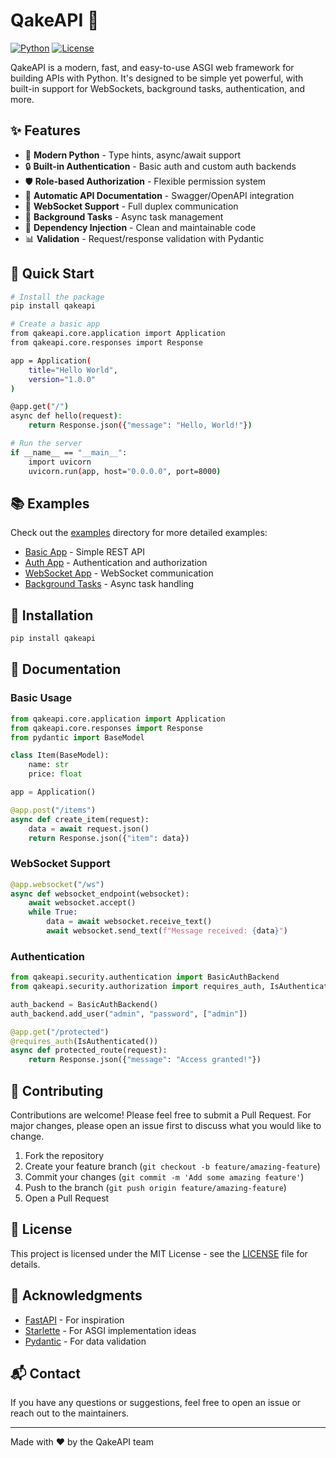 # QakeAPI 🚀

[![Python](https://img.shields.io/badge/python-3.7+-blue.svg)](https://www.python.org/downloads/)
[![License](https://img.shields.io/badge/license-MIT-green.svg)](LICENSE)

QakeAPI is a modern, fast, and easy-to-use ASGI web framework for building APIs with Python. It's designed to be simple yet powerful, with built-in support for WebSockets, background tasks, authentication, and more.

## ✨ Features

- 🌟 **Modern Python** - Type hints, async/await support
- 🔒 **Built-in Authentication** - Basic auth and custom auth backends
- 🛡️ **Role-based Authorization** - Flexible permission system
- 📝 **Automatic API Documentation** - Swagger/OpenAPI integration
- 🔌 **WebSocket Support** - Full duplex communication
- 🎯 **Background Tasks** - Async task management
- 🧩 **Dependency Injection** - Clean and maintainable code
- 📊 **Validation** - Request/response validation with Pydantic

## 🚀 Quick Start

```bash
# Install the package
pip install qakeapi

# Create a basic app
from qakeapi.core.application import Application
from qakeapi.core.responses import Response

app = Application(
    title="Hello World",
    version="1.0.0"
)

@app.get("/")
async def hello(request):
    return Response.json({"message": "Hello, World!"})

# Run the server
if __name__ == "__main__":
    import uvicorn
    uvicorn.run(app, host="0.0.0.0", port=8000)
```

## 📚 Examples

Check out the [examples](examples/) directory for more detailed examples:

- [Basic App](examples/basic_app.py) - Simple REST API
- [Auth App](examples/auth_app.py) - Authentication and authorization
- [WebSocket App](examples/websocket_app.py) - WebSocket communication
- [Background Tasks](examples/background_tasks_app.py) - Async task handling

## 🔧 Installation

```bash
pip install qakeapi
```

## 📖 Documentation

### Basic Usage

```python
from qakeapi.core.application import Application
from qakeapi.core.responses import Response
from pydantic import BaseModel

class Item(BaseModel):
    name: str
    price: float

app = Application()

@app.post("/items")
async def create_item(request):
    data = await request.json()
    return Response.json({"item": data})
```

### WebSocket Support

```python
@app.websocket("/ws")
async def websocket_endpoint(websocket):
    await websocket.accept()
    while True:
        data = await websocket.receive_text()
        await websocket.send_text(f"Message received: {data}")
```

### Authentication

```python
from qakeapi.security.authentication import BasicAuthBackend
from qakeapi.security.authorization import requires_auth, IsAuthenticated

auth_backend = BasicAuthBackend()
auth_backend.add_user("admin", "password", ["admin"])

@app.get("/protected")
@requires_auth(IsAuthenticated())
async def protected_route(request):
    return Response.json({"message": "Access granted!"})
```

## 🤝 Contributing

Contributions are welcome! Please feel free to submit a Pull Request. For major changes, please open an issue first to discuss what you would like to change.

1. Fork the repository
2. Create your feature branch (`git checkout -b feature/amazing-feature`)
3. Commit your changes (`git commit -m 'Add some amazing feature'`)
4. Push to the branch (`git push origin feature/amazing-feature`)
5. Open a Pull Request

## 📝 License

This project is licensed under the MIT License - see the [LICENSE](LICENSE) file for details.

## 🙏 Acknowledgments

- [FastAPI](https://fastapi.tiangolo.com/) - For inspiration
- [Starlette](https://www.starlette.io/) - For ASGI implementation ideas
- [Pydantic](https://pydantic-docs.helpmanual.io/) - For data validation

## 📬 Contact

If you have any questions or suggestions, feel free to open an issue or reach out to the maintainers.

---

Made with ❤️ by the QakeAPI team 